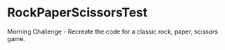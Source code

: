# RockPaperScissorsTest
Morning Challenge - Recreate the code for a classic rock, paper, scissors game.
